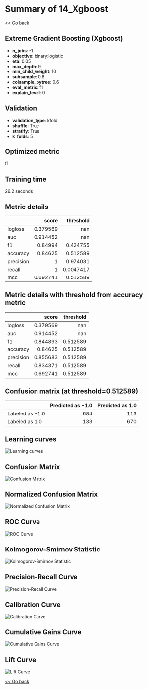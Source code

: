 # Summary of 14_Xgboost

[<< Go back](../README.md)


## Extreme Gradient Boosting (Xgboost)
- **n_jobs**: -1
- **objective**: binary:logistic
- **eta**: 0.05
- **max_depth**: 9
- **min_child_weight**: 10
- **subsample**: 0.8
- **colsample_bytree**: 0.6
- **eval_metric**: f1
- **explain_level**: 0

## Validation
 - **validation_type**: kfold
 - **shuffle**: True
 - **stratify**: True
 - **k_folds**: 5

## Optimized metric
f1

## Training time

26.2 seconds

## Metric details
|           |    score |   threshold |
|:----------|---------:|------------:|
| logloss   | 0.379569 | nan         |
| auc       | 0.914452 | nan         |
| f1        | 0.84994  |   0.424755  |
| accuracy  | 0.84625  |   0.512589  |
| precision | 1        |   0.974031  |
| recall    | 1        |   0.0047417 |
| mcc       | 0.692741 |   0.512589  |


## Metric details with threshold from accuracy metric
|           |    score |   threshold |
|:----------|---------:|------------:|
| logloss   | 0.379569 |  nan        |
| auc       | 0.914452 |  nan        |
| f1        | 0.844893 |    0.512589 |
| accuracy  | 0.84625  |    0.512589 |
| precision | 0.855683 |    0.512589 |
| recall    | 0.834371 |    0.512589 |
| mcc       | 0.692741 |    0.512589 |


## Confusion matrix (at threshold=0.512589)
|                 |   Predicted as -1.0 |   Predicted as 1.0 |
|:----------------|--------------------:|-------------------:|
| Labeled as -1.0 |                 684 |                113 |
| Labeled as 1.0  |                 133 |                670 |

## Learning curves
![Learning curves](learning_curves.png)
## Confusion Matrix

![Confusion Matrix](confusion_matrix.png)


## Normalized Confusion Matrix

![Normalized Confusion Matrix](confusion_matrix_normalized.png)


## ROC Curve

![ROC Curve](roc_curve.png)


## Kolmogorov-Smirnov Statistic

![Kolmogorov-Smirnov Statistic](ks_statistic.png)


## Precision-Recall Curve

![Precision-Recall Curve](precision_recall_curve.png)


## Calibration Curve

![Calibration Curve](calibration_curve_curve.png)


## Cumulative Gains Curve

![Cumulative Gains Curve](cumulative_gains_curve.png)


## Lift Curve

![Lift Curve](lift_curve.png)



[<< Go back](../README.md)
